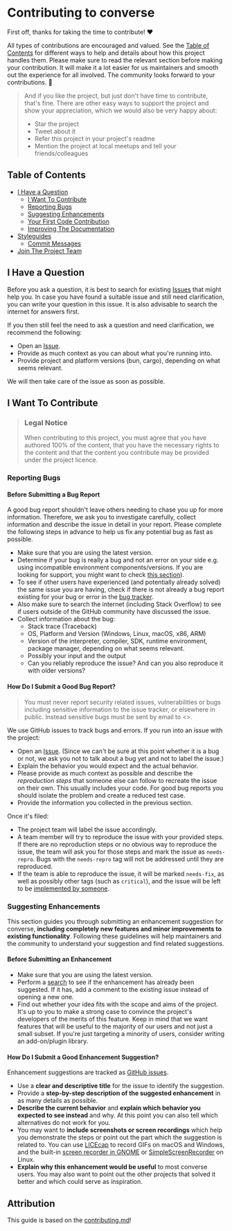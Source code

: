 # Contributing to converse

First off, thanks for taking the time to contribute! ❤️

All
 types of contributions are encouraged and valued. See the [Table of 
Contents](#table-of-contents) for different ways to help and details 
about how this project handles them. Please make sure to read the 
relevant section before making your contribution. It will make it a lot 
easier for us maintainers and smooth out the experience for all 
involved. The community looks forward to your contributions. 🎉

> And if you like the project, but just don't have time to contribute, 
that's fine. There are other easy ways to support the project and show 
your appreciation, which we would also be very happy about:
> - Star the project
> - Tweet about it
> - Refer this project in your project's readme
> - Mention the project at local meetups and tell your friends/colleagues

<!-- omit in toc -->
## Table of Contents

- [I Have a Question](#i-have-a-question)
  - [I Want To Contribute](#i-want-to-contribute)
  - [Reporting Bugs](#reporting-bugs)
  - [Suggesting Enhancements](#suggesting-enhancements)
  - [Your First Code Contribution](#your-first-code-contribution)
  - [Improving The Documentation](#improving-the-documentation)
- [Styleguides](#styleguides)
  - [Commit Messages](#commit-messages)
- [Join The Project Team](#join-the-project-team)



## I Have a Question

Before you ask a question, it is best to search for existing 
[Issues](https://github.com/vishruth-thimmaiah/sloppee/issues) that might 
help you. In case you have found a suitable issue and still need 
clarification, you can write your question in this issue. It is also 
advisable to search the internet for answers first.

If you then still feel the need to ask a question and need clarification, we recommend the following:

- Open an [Issue](https://github.com/vishruth-thimmaiah/sloppee/issues/new).
- Provide as much context as you can about what you're running into.
- Provide project and platform versions (bun, cargo), depending on what seems relevant.

We will then take care of the issue as soon as possible.

## I Want To Contribute

> ### Legal Notice <!-- omit in toc -->
> When contributing to this project, you must agree that you have 
authored 100% of the content, that you have the necessary rights to the 
content and that the content you contribute may be provided under the 
project licence.

### Reporting Bugs

<!-- omit in toc -->
#### Before Submitting a Bug Report

A good bug report shouldn't leave others needing to chase you up for more
 information. Therefore, we ask you to investigate carefully, collect 
information and describe the issue in detail in your report. Please 
complete the following steps in advance to help us fix any potential bug
 as fast as possible.

- Make sure that you are using the latest version.
- Determine if your bug is really a bug and not an error on your side 
e.g. using incompatible environment components/versions. If you are looking for support, you
 might want to check [this section](#i-have-a-question)).
- To see if other users have experienced (and potentially already solved) the same 
issue you are having, check if there is not already a bug report 
existing for your bug or error in the [bug tracker](https://github.com/vishruth-thimmaiah/sloppee/issues?q=label%3Abug).
- Also make sure to search the internet (including Stack Overflow) to see
 if users outside of the GitHub community have discussed the issue.
- Collect information about the bug:
  - Stack trace (Traceback)
  - OS, Platform and Version (Windows, Linux, macOS, x86, ARM)
  - Version of the interpreter, compiler, SDK, runtime environment, package manager, depending on what seems relevant.
  - Possibly your input and the output
  - Can you reliably reproduce the issue? And can you also reproduce it with older versions?

<!-- omit in toc -->
#### How Do I Submit a Good Bug Report?

> You must never report security related issues, vulnerabilities or bugs 
including sensitive information to the issue tracker, or elsewhere in 
public. Instead sensitive bugs must be sent by email to <>.
<!-- You may add a PGP key to allow the messages to be sent encrypted as well. -->

We use GitHub issues to track bugs and errors. If you run into an issue with the project:

- Open an [Issue](https://github.com/vishruth-thimmaiah/sloppee/issues/new).
 (Since we can't be sure at this point whether it is a bug or not, we 
ask you not to talk about a bug yet and not to label the issue.)
- Explain the behavior you would expect and the actual behavior.
- Please provide as much context as possible and describe the 
*reproduction steps* that someone else can follow to recreate the issue 
on their own. This usually includes your code. For good bug reports you 
should isolate the problem and create a reduced test case.
- Provide the information you collected in the previous section.

Once it's filed:

- The project team will label the issue accordingly.
- A team member will try to reproduce the issue with your provided steps.
 If there are no reproduction steps or no obvious way to reproduce the 
issue, the team will ask you for those steps and mark the issue as 
`needs-repro`. Bugs with the `needs-repro` tag will not be addressed 
until they are reproduced.
- If the team is able to reproduce the 
issue, it will be marked `needs-fix`, as well as possibly other tags 
(such as `critical`), and the issue will be left to be [implemented by 
someone](#your-first-code-contribution).


### Suggesting Enhancements

This section guides you through submitting an enhancement suggestion for 
converse, **including completely new features and minor improvements to 
existing functionality**. Following these guidelines will help 
maintainers and the community to understand your suggestion and find 
related suggestions.

<!-- omit in toc -->
#### Before Submitting an Enhancement

- Make sure that you are using the latest version.
- Perform a [search](https://github.com/vishruth-thimmaiah/sloppee/issues) to see if 
the enhancement has already been suggested. If it has, add a comment to 
the existing issue instead of opening a new one.
- Find out whether 
your idea fits with the scope and aims of the project. It's up to you to
 make a strong case to convince the project's developers of the merits 
of this feature. Keep in mind that we want features that will be useful 
to the majority of our users and not just a small subset. If you're just
 targeting a minority of users, consider writing an add-on/plugin 
library.

<!-- omit in toc -->
#### How Do I Submit a Good Enhancement Suggestion?

Enhancement suggestions are tracked as [GitHub issues](https://github.com/vishruth-thimmaiah/sloppee/issues).

- Use a **clear and descriptive title** for the issue to identify the suggestion.
- Provide a **step-by-step description of the suggested enhancement** in as many details as possible.
- **Describe the current behavior** and **explain which behavior you 
expected to see instead** and why. At this point you can also tell which
 alternatives do not work for you.
- You may want to **include 
screenshots or screen recordings** which help you demonstrate the steps 
or point out the part which the suggestion is related to. You can use 
[LICEcap](https://www.cockos.com/licecap/) to record GIFs on macOS and 
Windows, and the built-in [screen recorder in 
GNOME](https://help.gnome.org/users/gnome-help/stable/screen-shot-record.html.en)
 or [SimpleScreenRecorder](https://github.com/MaartenBaert/ssr) on 
Linux. <!-- this should only be included if the project has a GUI -->
- **Explain why this enhancement would be useful** to most converse 
users. You may also want to point out the other projects that solved it 
better and which could serve as inspiration.

<!-- omit in toc -->
## Attribution
This guide is based on the [contributing.md](https://contributing.md/generator)!
